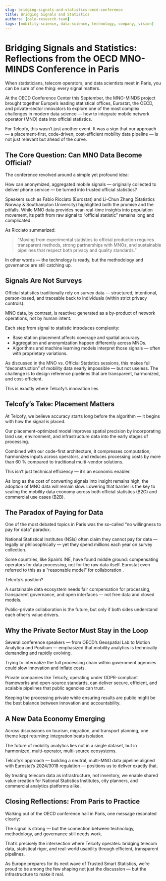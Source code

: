 ```yaml
---
slug: bridging-signals-and-statistics-oecd-conference
title: Bridging Signals and Statistics
authors: [oslo-research-team]
tags: [mobility-science, data-science, technology, company, vision]
---
```


# Bridging Signals and Statistics: Reflections from the OECD MNO-MINDS Conference in Paris

When statisticians, telecom operators, and data scientists meet in Paris, you can be sure of one thing: every signal matters.

<!-- truncate -->

At the OECD Conference Center this September, the MNO-MINDS project brought together Europe’s leading statistical offices, Eurostat, the OECD, and private-sector innovators to explore one of the most complex challenges in modern data science — how to integrate mobile network operator (MNO) data into official statistics.

For Telcofy, this wasn’t just another event. It was a sign that our approach — a placement-first, code-driven, cost-efficient mobility data pipeline — is not just relevant but ahead of the curve.

## The Core Question: Can MNO Data Become Official?

The conference revolved around a simple yet profound idea:

How can anonymized, aggregated mobile signals — originally collected to deliver phone service — be turned into trusted official statistics?

Speakers such as Fabio Ricciato (Eurostat) and Li-Chun Zhang (Statistics Norway & Southampton University) highlighted both the promise and the pitfalls. While MNO data provides near-real-time insights into population movement, its path from raw signal to “official statistic” remains long and complicated.

As Ricciato summarized:

> “Moving from experimental statistics to official production requires transparent methods, strong partnerships with MNOs, and sustainable pipelines that respect both privacy and quality standards.”

In other words — the technology is ready, but the methodology and governance are still catching up.

## Signals Are Not Surveys

Official statistics traditionally rely on survey data — structured, intentional, person-based, and traceable back to individuals (within strict privacy controls).

MNO data, by contrast, is reactive: generated as a by-product of network operations, not by human intent.

Each step from signal to statistic introduces complexity:

- Base station placement affects coverage and spatial accuracy.
- Aggregation and anonymization happen differently across MNOs.
- Algorithms and machine learning models interpret those signals — often with proprietary variations.

As discussed in the MNO vs. Official Statistics sessions, this makes full “deconstruction” of mobility data nearly impossible — but not useless. The challenge is to design reference pipelines that are transparent, harmonized, and cost-efficient.

This is exactly where Telcofy’s innovation lies.

## Telcofy’s Take: Placement Matters

At Telcofy, we believe accuracy starts long before the algorithm — it begins with how the signal is placed.

Our placement-optimized model improves spatial precision by incorporating land use, environment, and infrastructure data into the early stages of processing.

Combined with our code-first architecture, it compresses computation, harmonizes inputs across operators, and reduces processing costs by more than 60 % compared to traditional multi-vendor solutions.

This isn’t just technical efficiency — it’s an economic enabler.

As long as the cost of converting signals into insight remains high, the adoption of MNO data will remain slow. Lowering that barrier is the key to scaling the mobility data economy across both official statistics (B2G) and commercial use cases (B2B).

## The Paradox of Paying for Data

One of the most debated topics in Paris was the so-called “no willingness to pay for data” paradox.

National Statistical Institutes (NSIs) often claim they cannot pay for data — legally or philosophically — yet they spend millions each year on survey collection.

Some countries, like Spain’s INE, have found middle ground: compensating operators for data processing, not for the raw data itself. Eurostat even referred to this as a “reasonable model” for collaboration .

Telcofy’s position?

A sustainable data ecosystem needs fair compensation for processing, transparent governance, and open interfaces — not free data and closed models.

Public–private collaboration is the future, but only if both sides understand each other’s value drivers.

## Why the Private Sector Must Stay in the Loop

Several conference speakers — from OECD’s Geospatial Lab to Motion Analytica and Positium — emphasized that mobility analytics is technically demanding and rapidly evolving.

Trying to internalize the full processing chain within government agencies could slow innovation and inflate costs.

Private companies like Telcofy, operating under GDPR-compliant frameworks and open-source standards, can deliver secure, efficient, and scalable pipelines that public agencies can trust.

Keeping the processing private while ensuring results are public might be the best balance between innovation and accountability.

## A New Data Economy Emerging

Across discussions on tourism, migration, and transport planning, one theme kept returning: integration beats isolation.

The future of mobility analytics lies not in a single dataset, but in harmonized, multi-operator, multi-source ecosystems.

Telcofy’s approach — building a neutral, multi-MNO data pipeline aligned with Eurostat’s 2024/3018 regulation — positions us to deliver exactly that.

By treating telecom data as infrastructure, not inventory, we enable shared value creation for National Statistics Institutes, city planners, and commercial analytics platforms alike.

## Closing Reflections: From Paris to Practice

Walking out of the OECD conference hall in Paris, one message resonated clearly:

The signal is strong — but the connection between technology, methodology, and governance still needs work.

That’s precisely the intersection where Telcofy operates:
bridging telecom data, statistical rigor, and real-world usability through efficient, transparent pipelines.

As Europe prepares for its next wave of Trusted Smart Statistics, we’re proud to be among the few shaping not just the discussion — but the infrastructure to make it real.
